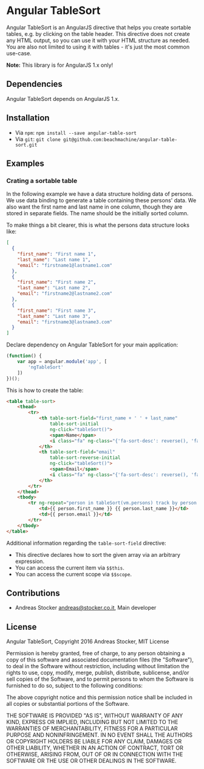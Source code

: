 # Angular TableSort

Angular TableSort is an AngularJS directive that helps you create sortable tables, e.g. by clicking on the table header.
This directive does not create any HTML output, so you can use it with your HTML structure as needed. You are also not
limited to using it with tables - it's just the most common use-case.

**Note:** This library is for AngularJS 1.x only!


## Dependencies

Angular TableSort depends on AngularJS 1.x.


## Installation

* Via `npm`: `npm install --save angular-table-sort`
* Via `git`: `git clone git@github.com:beachmachine/angular-table-sort.git`


## Examples

### Crating a sortable table

In the following example we have a data structure holding data of persons. We use data binding to generate a table
containing these persons' data. We also want the first name and last name in one column, though they are stored in
separate fields. The name should be the initially sorted column.

To make things a bit clearer, this is what the persons data structure looks like:
````json
[
  {
    "first_name": "First name 1",
    "last_name": "Last name 1",
    "email": "firstname1@lastname1.com"
  },
  {
    "first_name": "First name 2",
    "last_name": "Last name 2",
    "email": "firstname2@lastname2.com"
  },
  {
    "first_name": "First name 3",
    "last_name": "Last name 3",
    "email": "firstname3@lastname3.com"
  }
]
````

Declare dependency on Angular TableSort for your main application:
```javascript
(function() {
    var app = angular.module('app', [
        'ngTableSort'
    ])
})();
```

This is how to create the table:
````html
<table table-sort>
    <thead>
        <tr>
            <th table-sort-field="first_name + ' ' + last_name"
                table-sort-initial
                ng-click="tableSort()">
                <span>Name</span>
                <i class="fa" ng-class="{'fa-sort-desc': reverse(), 'fa-sort-asc': !reverse()}" ng-show="current()" aria-hidden="true"></i>
            </th>
            <th table-sort-field="email"
                table-sort-reverse-initial
                ng-click="tableSort()">
                <span>Email</span>
                <i class="fa" ng-class="{'fa-sort-desc': reverse(), 'fa-sort-asc': !reverse()}" ng-show="current()" aria-hidden="true"></i>
            </th>
        </tr>
    </thead>
    <tbody>
        <tr ng-repeat="person in tableSort(vm.persons) track by person.email">
            <td>{{ person.first_name }} {{ person.last_name }}</td>
            <td>{{ person.email }}</td>
        </tr>
    </tbody>
</table>
````

Additional information regarding the `table-sort-field` directive:
* This directive declares how to sort the given array via an arbitrary expression.
* You can access the current item via `$$this`.
* You can access the current scope via `$$scope`.


## Contributions

* Andreas Stocker <andreas@stocker.co.it>, Main developer


## License

Angular TableSort,
Copyright 2016 Andreas Stocker,
MIT License

Permission is hereby granted, free of charge, to any person obtaining a copy of this software and associated
documentation files (the "Software"), to deal in the Software without restriction, including without limitation the
rights to use, copy, modify, merge, publish, distribute, sublicense, and/or sell copies of the Software, and to
permit persons to whom the Software is furnished to do so, subject to the following conditions:

The above copyright notice and this permission notice shall be included in all copies or substantial portions of the
Software.

THE SOFTWARE IS PROVIDED "AS IS", WITHOUT WARRANTY OF ANY KIND, EXPRESS OR IMPLIED, INCLUDING BUT NOT LIMITED TO THE
WARRANTIES OF MERCHANTABILITY, FITNESS FOR A PARTICULAR PURPOSE AND NONINFRINGEMENT. IN NO EVENT SHALL THE AUTHORS
OR COPYRIGHT HOLDERS BE LIABLE FOR ANY CLAIM, DAMAGES OR OTHER LIABILITY, WHETHER IN AN ACTION OF CONTRACT, TORT OR
OTHERWISE, ARISING FROM, OUT OF OR IN CONNECTION WITH THE SOFTWARE OR THE USE OR OTHER DEALINGS IN THE SOFTWARE.
